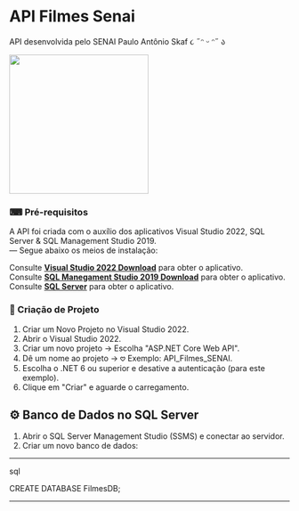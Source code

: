 # API Filmes Senai

API desenvolvida pelo SENAI Paulo Antônio Skaf ૮ ˶ᵔ ᵕ ᵔ˶ ა

<div align="left">
  <img height="250" src="https://media3.giphy.com/media/v1.Y2lkPTc5MGI3NjExenk0aXN4dzdhbXhuMGgxY3ViYTNtZndqMzFuaGhtMWc1aDd2MTQzYSZlcD12MV9pbnRlcm5hbF9naWZfYnlfaWQmY3Q9Zw/EuCHgBO2sraOk/giphy.gif"  />
</div>

###
###

###

### ⌨ Pré-requisitos
A API foi criada com o auxílio dos aplicativos Visual Studio 2022, SQL Server & SQL Management Studio 2019.  
— Segue abaixo os meios de instalação:

Consulte **[Visual Studio 2022 Download](https://visualstudio.microsoft.com/downloads/)** para obter o aplicativo.  
Consulte **[SQL Manegament Studio 2019 Download](https://learn.microsoft.com/en-us/ssms/download-sql-server-management-studio-ssms)** para obter o aplicativo.  
Consulte **[SQL Server](https://www.microsoft.com/en-us/sql-server/sql-server-downloads)** para obter o aplicativo.

### 🔧 Criação de Projeto

1. Criar um Novo Projeto no Visual Studio 2022.  
2. Abrir o Visual Studio 2022.  
3. Criar um novo projeto → Escolha "ASP.NET Core Web API".  
4. Dê um nome ao projeto → 𖹭 Exemplo: API_Filmes_SENAI.  
5. Escolha o .NET 6 ou superior e desative a autenticação (para este exemplo).  
6. Clique em "Criar" e aguarde o carregamento.

## ⚙️ Banco de Dados no SQL Server

1. Abrir o SQL Server Management Studio (SSMS) e conectar ao servidor.  
2. Criar um novo banco de dados:      

____________________________________________________________
sql

CREATE DATABASE FilmesDB;  
____________________________________________________________



